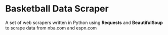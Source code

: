 # Basketball Data Scraper

A set of web scrapers written in Python using **Requests** and **BeautifulSoup** to scrape data from nba.com and espn.com
